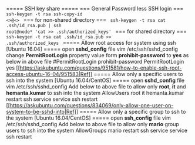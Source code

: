 ===== SSH key share =====
=== General Password less SSH login ===
<code>
ssh-keygen -t rsa
ssh-copy-id <<username>>@<<hostname>>
</code>
=== for non-shared directory ===
<code>
ssh-keygen -t rsa
cat .ssh/id_rsa.pub | ssh root@node* 'cat >> .ssh/authorized_keys'
</code>
=== for shared directory ===
<code>
ssh-keygen -t rsa
cat .ssh/id_rsa.pub >> .ssh/authorized_keys
</code>
===== Allow root access for system using ssh [Ubuntu 16.04] =====
open **sshd_config** file
    vim /etc/ssh/sshd_config
change **PermitRootLogin** property value form **prohibit-password** to **yes** as below in above file
    #PermitRootLogin prohibit-password
    PermitRootLogin yes
[[https://askubuntu.com/questions/951581/how-to-enable-ssh-root-access-ubuntu-16-04/951583|Ref]]
===== Allow only a specific users to ssh into the system [Ubuntu 16.04/CentOS] ===== 
open **sshd_config** file
    vim /etc/ssh/sshd_config
Add below to above file to allow only **root**, **it** and **hemanta.kumar** to ssh into the system
    AllowUsers root it hemanta.kumar
restart ssh service
    service ssh restart
[[https://askubuntu.com/questions/834069/only-allow-one-user-on-system-to-be-sshd-into|Ref]]
===== Allow only a specific group to ssh to the system [Ubuntu 16.04/CentOS] =====
open **ssh_config** file
    vim /etc/ssh/sshd_config
Add below to above file to allow only **mario** group users to ssh into the system
    AllowGroups mario
restart ssh service
    service ssh restart